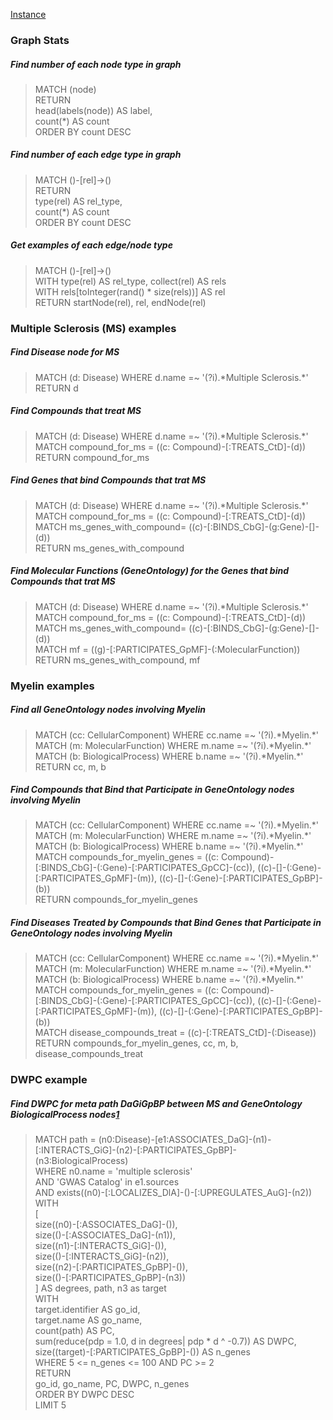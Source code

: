 [Instance](https://neo4j.het.io/browser/)


### Graph Stats

##### Find number of each node type in graph
>MATCH (node)<br/>
>RETURN<br/>
>  head(labels(node)) AS label,<br/>
>  count(*) AS count<br/>
>ORDER BY count DESC

##### Find number of each edge type in graph
>MATCH ()-[rel]->()<br/>
>RETURN<br/>
>  type(rel) AS rel_type,<br/>
>  count(*) AS count<br/>
>ORDER BY count DESC

##### Get examples of each edge/node type
>MATCH ()-[rel]->()<br/>
>WITH type(rel) AS rel_type, collect(rel) AS rels<br/>
>WITH rels[toInteger(rand() * size(rels))] AS rel<br/>
>RETURN startNode(rel), rel, endNode(rel)

### Multiple Sclerosis (MS) examples

##### Find Disease node for MS
>MATCH (d: Disease) WHERE d.name =~ '(?i).\*Multiple Sclerosis.\*'<br/>
>RETURN d

##### Find Compounds that treat MS
>MATCH (d: Disease) WHERE d.name =~ '(?i).\*Multiple Sclerosis.\*'<br/>
>MATCH compound_for_ms = ((c: Compound)-[:TREATS_CtD]-(d))<br/>
>RETURN compound_for_ms

##### Find Genes that bind Compounds that trat MS
>MATCH (d: Disease) WHERE d.name =~ '(?i).\*Multiple Sclerosis.\*'<br/>
>MATCH compound_for_ms = ((c: Compound)-[:TREATS_CtD]-(d))<br/>
>MATCH ms_genes_with_compound= ((c)-[:BINDS_CbG]-(g:Gene)-[]-(d))<br/>
>RETURN ms_genes_with_compound

##### Find Molecular Functions (GeneOntology) for the Genes that bind Compounds that trat MS
>MATCH (d: Disease) WHERE d.name =~ '(?i).\*Multiple Sclerosis.\*'<br/>
>MATCH compound_for_ms = ((c: Compound)-[:TREATS_CtD]-(d))<br/>
>MATCH ms_genes_with_compound= ((c)-[:BINDS_CbG]-(g:Gene)-[]-(d))<br/>
>MATCH mf = ((g)-[:PARTICIPATES_GpMF]-(:MolecularFunction))<br/>
>RETURN ms_genes_with_compound, mf

### Myelin examples

##### Find all GeneOntology nodes involving Myelin
>MATCH (cc: CellularComponent) WHERE cc.name =~ '(?i).\*Myelin.\*'<br/>
>MATCH (m: MolecularFunction) WHERE m.name =~ '(?i).\*Myelin.\*'<br/>
>MATCH (b: BiologicalProcess) WHERE b.name =~ '(?i).\*Myelin.\*'<br/>
>RETURN cc, m, b

##### Find Compounds that Bind that Participate in GeneOntology nodes involving Myelin
>MATCH (cc: CellularComponent) WHERE cc.name =~ '(?i).\*Myelin.\*' <br/>
>MATCH (m: MolecularFunction) WHERE m.name =~ '(?i).\*Myelin.\*'<br/>
>MATCH (b: BiologicalProcess) WHERE b.name =~ '(?i).\*Myelin.\*'<br/>
>MATCH compounds_for_myelin_genes = ((c: Compound)-[:BINDS_CbG]-(:Gene)-[:PARTICIPATES_GpCC]-(cc)), ((c)-[]-(:Gene)-[:PARTICIPATES_GpMF]-(m)), ((c)-[]-(:Gene)-[:PARTICIPATES_GpBP]-(b))<br/>
>RETURN compounds_for_myelin_genes

##### Find Diseases Treated by Compounds that Bind Genes that Participate in GeneOntology nodes involving Myelin
>MATCH (cc: CellularComponent) WHERE cc.name =~ '(?i).\*Myelin.\*' <br/>
>MATCH (m: MolecularFunction) WHERE m.name =~ '(?i).\*Myelin.\*'<br/>
>MATCH (b: BiologicalProcess) WHERE b.name =~ '(?i).\*Myelin.\*'<br/>
>MATCH compounds_for_myelin_genes = ((c: Compound)-[:BINDS_CbG]-(:Gene)-[:PARTICIPATES_GpCC]-(cc)), ((c)-[]-(:Gene)-[:PARTICIPATES_GpMF]-(m)), ((c)-[]-(:Gene)-[:PARTICIPATES_GpBP]-(b))<br/>
>MATCH disease_compounds_treat = ((c)-[:TREATS_CtD]-(:Disease))<br/>
>RETURN compounds_for_myelin_genes, cc, m, b, disease_compounds_treat

### DWPC example

##### Find DWPC for meta path DaGiGpBP between MS and GeneOntology BiologicalProcess nodes[1](https://think-lab.github.io/d/220/)<br/>
>MATCH path = (n0:Disease)-[e1:ASSOCIATES_DaG]-(n1)-[:INTERACTS_GiG]-(n2)-[:PARTICIPATES_GpBP]-(n3:BiologicalProcess)<br/>
>WHERE n0.name = 'multiple sclerosis'<br/>
>  AND 'GWAS Catalog' in e1.sources<br/>
>  AND exists((n0)-[:LOCALIZES_DlA]-()-[:UPREGULATES_AuG]-(n2))<br/>
>WITH<br/>
>[<br/>
>  size((n0)-[:ASSOCIATES_DaG]-()),<br/>
>  size(()-[:ASSOCIATES_DaG]-(n1)),<br/>
>  size((n1)-[:INTERACTS_GiG]-()),<br/>
>  size(()-[:INTERACTS_GiG]-(n2)),<br/>
>  size((n2)-[:PARTICIPATES_GpBP]-()),<br/>
>  size(()-[:PARTICIPATES_GpBP]-(n3))<br/>
>] AS degrees, path, n3 as target<br/>
>WITH<br/>
>  target.identifier AS go_id,<br/>
>  target.name AS go_name,<br/>
>  count(path) AS PC,<br/>
>  sum(reduce(pdp = 1.0, d in degrees| pdp * d ^ -0.7)) AS DWPC,<br/>
>  size((target)-[:PARTICIPATES_GpBP]-()) AS n_genes<br/>
>  WHERE 5 <= n_genes <= 100 AND PC >= 2<br/>
>RETURN<br/>
>  go_id, go_name, PC, DWPC, n_genes<br/>
>ORDER BY DWPC DESC<br/>
>LIMIT 5

